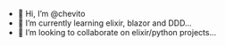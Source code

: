 - 👋 Hi, I’m @chevito
- 🌱 I’m currently learning elixir, blazor and DDD...
- 💞️ I’m looking to collaborate on elixir/python projects...


<!---
chevito/chevito is a ✨ special ✨ repository because its `README.md` (this file) appears on your GitHub profile.
You can click the Preview link to take a look at your changes.
--->
